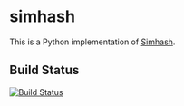 simhash
===========

This is a Python implementation of [Simhash](http://www.wwwconference.org/www2007/papers/paper215.pdf).

## Build Status

[![Build Status](https://travis-ci.org/liangsun/simhash.png)](https://travis-ci.org/liangsun/simhash)
